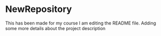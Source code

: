 # NewRepository
This has been made for my course
I am editing the README file. Adding some more details about the project description
